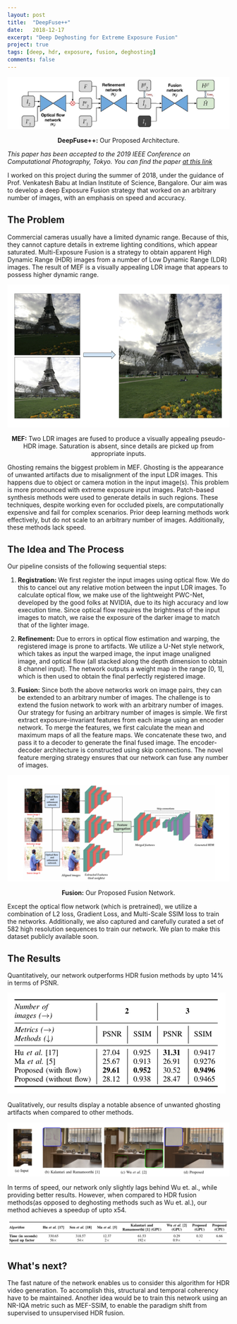 ```yaml
---
layout: post
title:  "DeepFuse++"
date:   2018-12-17
excerpt: "Deep Deghosting for Extreme Exposure Fusion"
project: true
tags: [deep, hdr, exposure, fusion, deghosting]
comments: false
---
```


![Architecture](/assets/img/deepfuse_arch.png)

<center><b>DeepFuse++:</b> Our Proposed Architecture.</center>

*This paper has been accepted to the 2019 IEEE Conference on Computational Photography, Tokyo. You can find the paper [at this link](http://val.serc.iisc.ernet.in/ICCP19/files/EF_iccp19.pdf)*

I worked on this project during the summer of 2018, under the guidance of Prof. Venkatesh Babu at Indian Institute of Science, Bangalore. Our aim was to develop a deep Exposure Fusion strategy that worked on an arbitrary number of images, with an emphasis on speed and accuracy.

## The Problem

Commercial cameras usually have a limited dynamic range. Because of this, they cannot capture details in extreme lighting conditions, which appear saturated. Multi-Exposure Fusion is a strategy to obtain apparent High Dynamic Range (HDR) images from a number of Low Dynamic Range (LDR) images. The result of MEF is a visually appealing LDR image that appears to possess higher dynamic range.

![HDR](/assets/img/hdr_example.png)

<center><b>MEF:</b> Two LDR images are fused to produce a visually appealing pseudo-HDR image. Saturation is absent, since details are picked up from appropriate inputs.</center>

Ghosting remains the biggest problem in MEF. Ghosting is the appearance of unwanted artifacts due to misalignment of the input LDR images. This happens due to object or camera motion in the input image(s). This problem is more pronounced with extreme exposure input images. Patch-based synthesis methods were used to generate details in such regions. These techniques, despite working even for occluded pixels, are computationally expensive and fail for complex scenarios. Prior deep learning methods work effectively, but do not scale to an arbitrary number of images. Additionally, these methods lack speed. 

## The Idea and The Process

Our pipeline consists of the following sequential steps:

1. <b>Registration:</b> We first register the input images using optical flow. We do this to cancel out any relative motion between the input LDR images. To calculate optical flow, we make use of the lightweight PWC-Net, developed by the good folks at NVIDIA, due to its high accuracy and low execution time. Since optical flow requires the brightness of the input images to match, we raise the exposure of the darker image to match that of the lighter image.

2. <b>Refinement:</b> Due to errors in optical flow estimation and warping, the registered image is prone to artifacts. We utilize a U-Net style network, which takes as input the warped image, the input image unaligned image, and optical flow (all stacked along the depth dimension to obtain 8 channel input). The network outputs a weight map in the range [0, 1], which is then used to obtain the final perfectly registered image.

3. <b>Fusion:</b> Since both the above networks work on image pairs, they can be extended to an arbitrary number of images. The challenge is to extend the fusion network to work with an arbitrary number of images. Our strategy for fusing an arbitrary number of images is simple. We first extract exposure-invariant features from each image using an encoder network. To merge the features, we first calculate the mean and maximum maps of all the feature maps. We concatenate these two, and pass it to a decoder to generate the final fused image. The encoder-decoder architecture is constructed using skip connections. The novel feature merging strategy ensures that our network can fuse any number of images. 

![Fusion](/assets/img/deepfuse_fusion_net.png)

<center><b>Fusion:</b> Our Proposed Fusion Network.</center>

Except the optical flow network (which is pretrained), we utilize a combination of L2 loss, Gradient Loss, and Multi-Scale SSIM loss to train the networks. Additionally, we also captured and carefully curated a set of 582 high resolution sequences to train our network. We plan to make this dataset publicly available soon.

## The Results

Quantitatively, our network outperforms HDR fusion methods by upto 14% in terms of PSNR. 

![Quantitative](/assets/img/quantitativeresult.png)

Qualitatively, our results display a notable absence of unwanted ghosting artifacts when compared to other methods.

![Qualitative](/assets/img/deepfuse_results.png)

In terms of speed, our network only slightly lags behind Wu et. al., while providing better results. However, when compared to HDR fusion methods(as opposed to deghosting methods such as Wu et. al.), our method achieves a speedup of upto x54.

![Speed](/assets/img/speedresult.png)


## What's next?

The fast nature of the network enables us to consider this algorithm for HDR video generation. To accomplish this, structural and temporal coherency have to be maintained. Another idea would be to train this network using an NR-IQA metric such as MEF-SSIM, to enable the paradigm shift from supervised to unsupervised HDR fusion.  
